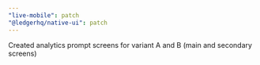 ```yaml
---
"live-mobile": patch
"@ledgerhq/native-ui": patch
---
```


Created analytics prompt screens for variant A and B (main and secondary screens)
